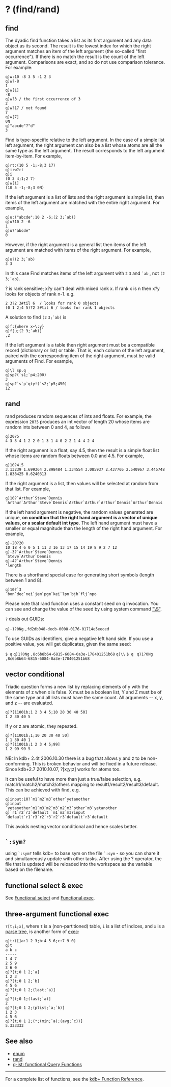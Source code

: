 ? (find/rand)
=============

find
----

The dyadic find function takes a list as its first argument and any data object as its second. The result is the lowest index for which the right argument matches an item of the left argument (the so-called "first occurrence"). If there is no match the result is the count of the left argument. Comparisons are exact, and so do not use comparison tolerance. For example:

    q)w:10 -8 3 5 -1 2 3
    q)w?-8
    1
    q)w[1]
    -8
    q)w?3 / the first occurrence of 3
    2
    q)w?17 / not found
    7
    q)w[7]
    0N
    q)"abcde"?"d"
    3

Find is type-specific relative to the left argument. In the case of a simple list left argument, the right argument can also be a list whose atoms are all the same type as the left argument. The result corresponds to the left argument item-by-item. For example,

    q)rt:(10 5 -1;-8;3 17)
    q)i:w?rt
    q)i
    (0 3 4;1;2 7)
    q)w[i]
    (10 5 -1;-8;3 0N)

If the left argument is a list of lists and the right argument is simple list, then items of the left argument are matched with the entire right argument. For example,

    q)u:("abcde";10 2 -6;(2 3;`ab))
    q)u?10 2 -6
    1
    q)u?"abcde"
    0

However, if the right argument is a general list then items of the left argument are matched with items of the right argument. For example,

    q)u?(2 3;`ab)
    3 3

In this case Find matches items of the left argument with `2` `3` and `` `ab `` , not `(2` `` 3;`ab) ``.

? is rank sensitive; x?y can't deal with mixed rank x. If rank x is n then x?y looks for objects of rank n-1. e.g.

    2 3?2 3#til 6  / looks for rank 0 objects
    (0 1 2;4 5)?2 3#til 6 / looks for rank 1 objects

A solution to find `(2` `` 3;`ab) `` is

    q)f:{where x~\:y}
    q)f[u;(2 3;`ab)]
    ,2

If the left argument is a table then right argument must be a compatible record (dictionary or list) or table. That is, each column of the left argument, paired with the corresponding item of the right argument, must be valid arguments of Find. For example,

    q)\l sp.q
    q)sp?(`s1;`p4;200)
    3
    q)sp?`s`p`qty!(`s2;`p5;450)
    12

rand
----

rand produces random sequences of ints and floats. For example, the expression `20?5` produces an int vector of length 20 whose items are random ints between 0 and 4, as follows

    q)20?5
    4 3 3 4 1 2 2 0 1 3 1 4 0 2 2 1 4 4 2 4

If the right argument is a float, say 4.5, then the result is a simple float list whose items are random floats between 0.0 and 4.5. For example,

    q)10?4.5
    3.13239 1.699364 2.898484 1.334554 3.085937 2.437705 2.540967 3.445748 1.838425 0.6240313

If the right argument is a list, then values will be selected at random from that list. For example,

    q)10?`Arthur`Steve`Dennis
    `Arthur`Arthur`Steve`Dennis`Arthur`Arthur`Arthur`Dennis`Arthur`Dennis

If the left hand argument is negative, the random values generated are unique, **on condition that the right hand argument is a vector of unique values, or a scalar default int type**. The left hand argument must have a smaller or equal magnitude than the length of the right hand argument. For example,

    q)-20?20
    10 18 4 6 0 5 1 11 3 16 13 17 15 14 19 8 9 2 7 12
    q)-3?`Arthur`Steve`Dennis
    `Steve`Arthur`Dennis
    q)-4?`Arthur`Steve`Dennis
    'length

There is a shorthand special case for generating short symbols (length between 1 and 8).

    q)10?`3
    `bon`dec`nei`jem`pgm`kei`lpn`bjh`flj`npo

Please note that rand function uses a constant seed on q invocation. You can see and change the value of the seed by using system command ["\\S"](Reference/SystemCommands#.5CS_.5Bn.5D_-_random_seed "wikilink").

`?` deals out [GUIDs](Reference/Datatypes#Guid_(from_kdb.v3.0) "wikilink"):

`q)-1?0Ng`
`,fd2db048-decb-0008-0176-01714e5eeced`

To use GUIDs as identifiers, give a negative left hand side. If you use a positive value, you will get duplicates, given the same seed:

`$ q`
`q)1?0Ng`
`,8c6b8b64-6815-6084-0a3e-178401251b68`
`q)\\`
`$ q `
`q)1?0Ng`
`,8c6b8b64-6815-6084-0a3e-178401251b68`

vector conditional
------------------

Triadic question forms a new list by replacing elements of y with the elements of z when x is false. X must be a boolean list, Y and Z must be of the same type and all lists must have the same count. All arguments -- x, y, and z -- are evaluated.

    q)?[11001b;1 2 3 4 5;10 20 30 40 50]
    1 2 30 40 5

If y or z are atomic, they repeated.

    q)?[11001b;1;10 20 30 40 50]
    1 1 30 40 1
    q)?[11001b;1 2 3 4 5;99]
    1 2 99 99 5

NB: In kdb+ 2.4t 2006.10.30 there is a bug that allows y and z to be non-conforming. This is broken behavior and will be fixed in a future release. Since kdb+2.7 2010.10.07, ?\[x;y;z\] works for atoms too.

It can be useful to have more than just a true/false selection, e.g. match1/match2/match3/others mapping to result1/result2/result3/default. This can be achieved with find, e.g.

    q)input:10?`m1`m2`m3`other`yetanother
    q)input
    `yetanother`m1`m3`m2`m3`m2`m3`other`m3`yetanother
    q)`r1`r2`r3`default `m1`m2`m3?input
    `default`r1`r3`r2`r3`r2`r3`default`r3`default

This avoids nesting vector conditional and hence scales better.

`` `:sym? ``
------------

using `` `:sym? `` tells kdb+ to base sym on the file `` `:sym `` - so you can share it and simultaneously update with other tasks. After using the ? operator, the file that is updated will be reloaded into the workspace as the variable based on the filename.

functional select & exec
------------------------

See [Functional select](JB:QforMortals2/queries_q_sql#Functional_select "wikilink") and [Functional exec](JB:QforMortals2/queries_q_sql#Functional_exec "wikilink").

three-argument functional exec
------------------------------

`?[t;i;x]`, where `t` is a (non-partitioned) table, `i` is a list of indices, and `x` is a [parse tree](Reference/parse_tree "wikilink"), is another form of [exec](Reference/exec "wikilink"):

    q)t:([]a:1 2 3;b:4 5 6;c:7 9 0)
    q)t
    a b c
    -----
    1 4 7
    2 5 9
    3 6 0
    q)?[t;0 1 2;`a]
    1 2 3
    q)?[t;0 1 2;`b]
    4 5 6
    q)?[t;0 1 2;(last;`a)]
    3
    q)?[t;0 1;(last;`a)]
    2
    q)?[t;0 1 2;(plist;`a;`b)]
    1 2 3
    4 5 6
    q)?[t;0 1 2;(*;(min;`a);(avg;`c))]
    5.333333

See also
--------

-   [enum](Reference/DollarSign#enum "wikilink")
-   [rand](Reference/rand "wikilink")
-   [q-ist: functional Query Functions](http://www.q-ist.com/2012/10/functional-query-functions.html)

------------------------------------------------------------------------

For a complete list of functions, see the [kdb+ Function Reference](Reference "wikilink").
